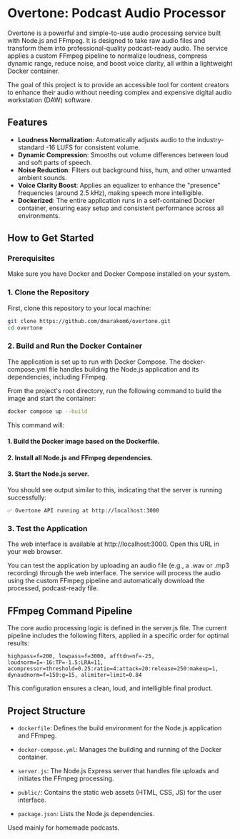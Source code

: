 # Overtone: Podcast Audio Processor

Overtone is a powerful and simple-to-use audio processing service built with Node.js and FFmpeg. It is designed to take raw audio files and transform them into professional-quality podcast-ready audio. The service applies a custom FFmpeg pipeline to normalize loudness, compress dynamic range, reduce noise, and boost voice clarity, all within a lightweight Docker container.

The goal of this project is to provide an accessible tool for content creators to enhance their audio without needing complex and expensive digital audio workstation (DAW) software.

## Features

- **Loudness Normalization**: Automatically adjusts audio to the industry-standard -16 LUFS for consistent volume.
- **Dynamic Compression**: Smooths out volume differences between loud and soft parts of speech.
- **Noise Reduction**: Filters out background hiss, hum, and other unwanted ambient sounds.
- **Voice Clarity Boost**: Applies an equalizer to enhance the "presence" frequencies (around 2.5 kHz), making speech more intelligible.
- **Dockerized**: The entire application runs in a self-contained Docker container, ensuring easy setup and consistent performance across all environments.

## How to Get Started

### Prerequisites

Make sure you have Docker and Docker Compose installed on your system.

### 1. Clone the Repository

First, clone this repository to your local machine:

```sh
git clone https://github.com/dmarakom6/overtone.git
cd overtone
```

### 2. Build and Run the Docker Container

The application is set up to run with Docker Compose. The docker-compose.yml file handles building the Node.js application and its dependencies, including FFmpeg.

From the project's root directory, run the following command to build the image and start the container:

```sh
docker compose up --build
```
This command will:

   #### 1. Build the Docker image based on the Dockerfile.

   #### 2. Install all Node.js and FFmpeg dependencies.

   #### 3. Start the Node.js server.

You should see output similar to this, indicating that the server is running successfully:
```
✅ Overtone API running at http://localhost:3000
```
### 3. Test the Application

The web interface is available at http://localhost:3000. Open this URL in your web browser.

You can test the application by uploading an audio file (e.g., a .wav or .mp3 recording) through the web interface. The service will process the audio using the custom FFmpeg pipeline and automatically download the processed, podcast-ready file.

## FFmpeg Command Pipeline

The core audio processing logic is defined in the server.js file. The current pipeline includes the following filters, applied in a specific order for optimal results:
```
highpass=f=200, lowpass=f=3000, afftdn=nf=-25, loudnorm=I=-16:TP=-1.5:LRA=11, acompressor=threshold=0.25:ratio=4:attack=20:release=250:makeup=1, dynaudnorm=f=150:g=15, alimiter=limit=0.84
```
This configuration ensures a clean, loud, and intelligible final product.

## Project Structure

   - `dockerfile`: Defines the build environment for the Node.js application and FFmpeg.

   - `docker-compose.yml`: Manages the building and running of the Docker container.

   - `server.js`: The Node.js Express server that handles file uploads and initiates the FFmpeg processing.

   - `public/`: Contains the static web assets (HTML, CSS, JS) for the user interface.

   - `package.json`: Lists the Node.js dependencies.

Used mainly for homemade podcasts.
